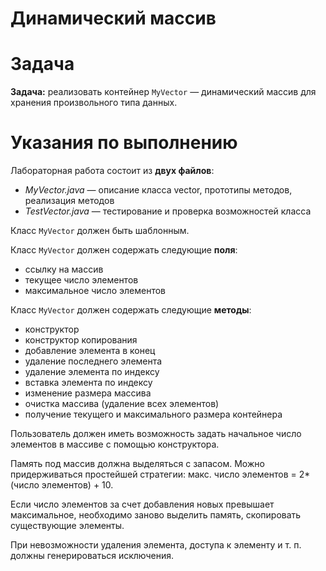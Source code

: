 # Динамический массив

# Задача

**Задача:** реализовать контейнер `MyVector` — динамический массив для хранения произвольного типа данных.

# **Указания по выполнению**

Лабораторная работа состоит из **двух файлов**:

- *MyVector.java* — описание класса vector, прототипы методов, реализация методов
- *TestVector.java* — тестирование и проверка возможностей класса

Класс `MyVector` должен быть шаблонным.

Класс `MyVector` должен содержать следующие **поля**:

- ссылку на массив
- текущее число элементов
- максимальное число элементов

Класс `MyVector` должен содержать следующие **методы**:

- конструктор
- конструктор копирования
- добавление элемента в конец
- удаление последнего элемента
- удаление элемента по индексу
- вставка элемента по индексу
- изменение размера массива
- очистка массива (удаление всех элементов)
- получение текущего и максимального размера контейнера

Пользователь должен иметь возможность задать начальное число элементов в массиве с помощью конструктора.

Память под массив должна выделяться с запасом. Можно придерживаться простейшей стратегии: макс. число элементов = 2*(число элементов) + 10.

Если число элементов за счет добавления новых превышает максимальное, необходимо заново выделить память, скопировать существующие элементы.

При невозможности удаления элемента, доступа к элементу и т. п. должны генерироваться исключения.
